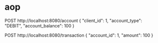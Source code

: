 # aop

POST http://localhost:8080/account
{
"client_id": 1,
"account_type": "DEBIT",
"account_balance": 100
}

POST http://localhost:8080/transaction
{
"account_id": 1,
"amount": 100
}
